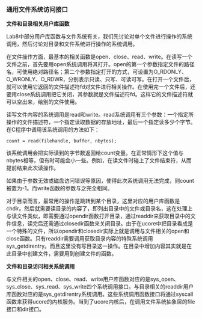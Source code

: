 ### 通用文件系统访问接口

**文件和目录相关用户库函数**

Lab8中部分用户库函数与文件系统有关，我们先讨论对单个文件进行操作的系统调用，然后讨论对目录和文件系统进行操作的系统调用。

在文件操作方面，最基本的相关函数是open、close、read、write。在读写一个文件之前，首先要用open系统调用将其打开。open的第一个参数指定文件的路径名，可使用绝对路径名；第二个参数指定打开的方式，可设置为O\_RDONLY、O\_WRONLY、O\_RDWR，分别表示只读、只写、可读可写。在打开一个文件后，就可以使用它返回的文件描述符fd对文件进行相关操作。在使用完一个文件后，还要用close系统调用把它关闭，其参数就是文件描述符fd。这样它的文件描述符就可以空出来，给别的文件使用。

读写文件内容的系统调用是read和write。read系统调用有三个参数：一个指定所操作的文件描述符，一个指定读取数据的存放地址，最后一个指定读多少个字节。在C程序中调用该系统调用的方法如下：

```
count = read(filehandle, buffer, nbytes);
```

该系统调用会把实际读到的字节数返回给count变量。在正常情形下这个值与nbytes相等，但有时可能会小一些。例如，在读文件时碰上了文件结束符，从而提前结束此次读操作。

如果由于参数无效或磁盘访问错误等原因，使得此次系统调用无法完成，则count被置为-1。而write函数的参数与之完全相同。

对于目录而言，最常用的操作是跳转到某个目录，这里对应的用户库函数是chdir。然后就需要读目录的内容了，即列出目录中的文件或目录名，这在处理上与读文件类似，即需要通过opendir函数打开目录，通过readdir来获取目录中的文件信息，读完后还需通过closedir函数来关闭目录。由于在ucore中把目录看成是一个特殊的文件，所以opendir和closedir实际上就是调用与文件相关的open和close函数。只有readdir需要调用获取目录内容的特殊系统调用sys\_getdirentry。而且这里没有写目录这一操作。在目录中增加内容其实就是在此目录中创建文件，需要用到创建文件的函数。

**文件和目录访问相关系统调用**

与文件相关的open、close、read、write用户库函数对应的是sys\_open、sys\_close、sys\_read、sys\_write四个系统调用接口。与目录相关的readdir用户库函数对应的是sys\_getdirentry系统调用。这些系统调用函数接口将通过syscall函数来获得ucore的内核服务。当到了ucore内核后，在调用文件系统抽象层的file接口和dir接口。
